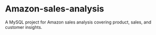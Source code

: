 # Amazon-sales-analysis
A MySQL project for Amazon sales analysis covering product, sales, and customer insights.
